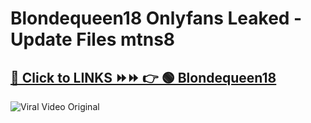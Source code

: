 
 # Blondequeen18 Onlyfans Leaked - Update Files mtns8

## <h2><a href="https://clipsfans.com/Blondequeen18&ref=git">🔗 Click to LINKS ⏩⏩ 👉 🟢 Blondequeen18 </a></h2>

<a href="https://clipsfans.com/Blondequeen18&ref=git" rel="nofollow" data-target="animated-image.originalLink"><img src="https://i.ibb.co.com/xMMVF88/686577567.gif" alt="Viral Video Original" style="max-width: 100%; display: inline-block;" data-target="animated-image.originalImage"></a>

